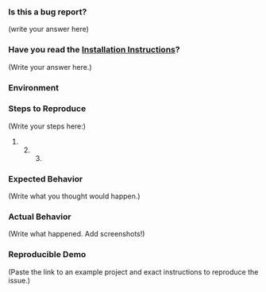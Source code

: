 <!--
  PLEASE DON'T DELETE THIS TEMPLATE UNTIL YOU HAVE READ THE FIRST SECTION.
-->

### Is this a bug report?

(write your answer here)

<!--
  If you answered "Yes":

    We expect that it will take you about 30 minutes to produce a high-quality bug report.
    While this may seem like a lot, putting care into issues helps us fix them faster.
    For bug reports, it is REQUIRED to fill the rest of this template, or the issue will be closed.

  If you answered "No":

    We should use GitHub Issues for tracking bugs in React Native Maps.
	If you're looking for help,	you should try to search first in the [Issues](https://github.com/react-community/react-native-maps/issues?utf8=%E2%9C%93&q=) or on StackOverflow if there isn't a fix already for your problem.

  Now scroll below!
-->

### Have you read the [Installation Instructions](https://github.com/react-community/react-native-maps/blob/master/docs/installation.md)?

(Write your answer here.)

### Environment

<!--
  Please specify the react, react-native, react-native-maps versions, eg:

    react-native: 0.51.0
    react: 16.0.0
	react-native-maps: 0.18.3 or "git+ssh://git@github.com/react-community/react-native-maps.git"

  ***Make sure you are on v0.48.0 or greater of react-native, otherwise you may get this error:

  Target Platform: eg: iOS - 11.2 Simulator/iPhone 6, Android 7.1.1/Galaxy S6/Genymotion etc
-->

### Steps to Reproduce

<!--
  How would you describe your issue to someone who doesn’t know you or your project?
  Try to write a sequence of steps that anybody can repeat to see the issue.
  Be specific! If the bug cannot be reproduced, your issue may be closed.
-->

(Write your steps here:)

1. 2. 3.

### Expected Behavior

<!--
  How did you expect your project to behave?
  It’s fine if you’re not sure your understanding is correct.
  Just write down what you thought would happen.
-->

(Write what you thought would happen.)

### Actual Behavior

<!--
  Did something go wrong?
  Is something broken, or not behaving as you expected?
  Describe this section in detail, and attach screenshots if possible.
  Don't just say "it doesn't work"!
-->

(Write what happened. Add screenshots!)

### Reproducible Demo

<!--
  Please share a project that reproduces the issue.
  There are two ways to do it:

    * Create a new app using https://snack.expo.io/ and try to reproduce the issue in it.
      This is useful if you roughly know where the problem is, or can’t share the real code.

    * Or, copy your app and remove things until you’re left with the minimal reproducible demo.
      This is useful for finding the root cause. You may then optionally create a Snack.

  This is a good guide to creating bug demos: https://stackoverflow.com/help/mcve
  Once you’re done, copy and paste the link to the Snack or a public GitHub repository below:
-->

(Paste the link to an example project and exact instructions to reproduce the issue.)

<!--
  What happens if you skip this step?

  Someone will read your bug report, and maybe will be able to help you,
  but it’s unlikely that it will get much attention from the team. Eventually,
  the issue will likely get closed in favor of issues that have reproducible demos.

  Please remember that:

    * Issues without reproducible demos have a very low priority.
    * The person fixing the bug would have to do that anyway. Please be respectful of their time.
    * You might figure out the issues yourself as you work on extracting it.

  Thanks for helping us help you!
-->
